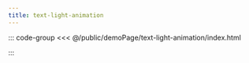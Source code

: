```yaml
---
title: text-light-animation
---
```


::: code-group
<<< @/public/demoPage/text-light-animation/index.html

:::